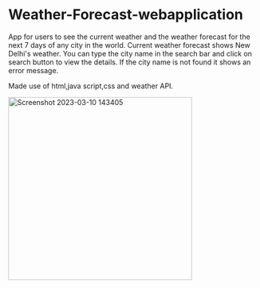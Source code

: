 # Weather-Forecast-webapplication
App for users to see the current weather and the weather forecast for the next 7 days of any city in the world.
Current weather forecast shows New Delhi's weather. You can type the city name in the search bar and click on search button to view the details. If the city name is not found it shows an error message.

Made use of  html,java script,css and weather API.

<img width="368" alt="Screenshot 2023-03-10 143405" src="https://user-images.githubusercontent.com/99140002/224273786-c9802a22-157c-459f-8342-b254ee899b4c.png">

